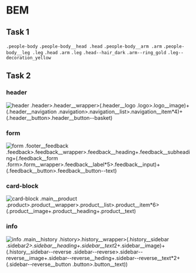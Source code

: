 # BEM
## Task 1
`.people-body`
`.people-body__head .head`
`.people-body__arm .arm`
`.people-body__leg .leg`
`.head`
`.arm`
`.leg`
`.head--hair_dark`
`.arm--ring_gold`
`.leg--decoration_yellow`

## Task 2
### header
![header](../veb/img/header.png)
.header>.header__wrapper>(.header__logo .logo>.logo__image)+(.header__navigation .navigation>.navigation__list>.navigation__item*4)+(.header__button>.header__button--basket)

### form
![form](../veb/img/form.png)
.footer__feedback .feedback>.feedback__wrapper>.feedback__heading+.feedback__subheading+(.feedback__form .form>.form__wrapper>.feedback__label*5>.feedback__input)+(.feedback__button>.feedback__button--text)

### card-block
![card-block](../veb/img/card-block.png)
.main__product .product>.product__wrapper>.product__list>.product__item*6>(.product__image+.product__heading+.product__text)

### info
![info](../veb/img/info.png)
.main__history .history>.history__wrapper>(.history__sidebar .sidebar*2>.sidebar__heading+.sidebar__text*2+.sidebar__image)+(.history__sidebar--reverse .sidebar--reverse>.sidebar--reverse__image+.sidebar--reverse__heding+.sidebar--reverse__text*2+(.sidebar--reverse__button .button>.button__text))
